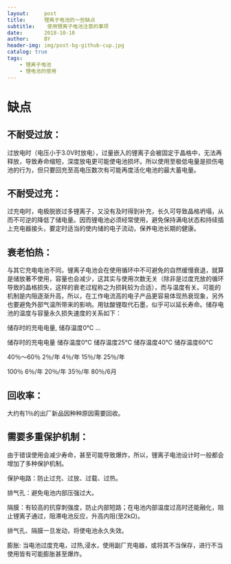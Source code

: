 ```yaml
---
layout:     post
title:      锂离子电池的一些缺点
subtitle:    使用锂离子电池注意的事项
date:       2018-10-10
author:     BY
header-img: img/post-bg-github-cup.jpg
catalog: true
tags:
    - 锂离子电池
    - 锂电池的使用
---
```


# 缺点

## 不耐受过放：

过放电时（电压小于3.0V时放电），过量嵌入的锂离子会被固定于晶格中，无法再释放，导致寿命缩短，深度放电更可能使电池损坏。所以使用至极低电量是损伤电池的行为，但只要回充至高电压数次有可能再度活化电池的最大蓄电量。

## 不耐受过充：

过充电时，电极脱嵌过多锂离子，又没有及时得到补充，长久可导致晶格坍塌，从而不可逆的降低了储电量。因而锂电池必须经常使用，避免保持满电状态和持续插上充电器接头，要定时适当的使内储的电子流动，保养电池长期的健康。

## 衰老怕热：

与其它充电电池不同，锂离子电池会在使用循环中不可避免的自然缓慢衰退，就算是储放著不使用，容量也会减少，这其实与使用次数无关（除非是过度充放的循环导致的晶格损失，这样的衰老过程称之为损耗较为合适），而与温度有关。可能的机制是内阻逐渐升高，所以，在工作电流高的电子产品更容易体现热衰现象，另外也要避免外部气温所带来的影响。用钛酸锂取代石墨，似乎可以延长寿命。储存电池的温度与容量永久损失速度的关系如下：



储存时的充电电量, 储存温度0℃ …

储存时的充电电量 储存温度0℃ 储存温度25℃ 储存温度40℃ 储存温度60℃

40％～60％ 2％/年 4％/年 15％/年 25％/年

100％ 6％/年 20％/年 35％/年 80％/6月



## 回收率：

大约有1％的出厂新品因种种原因需要回收。

## 需要多重保护机制：

由于错误使用会减少寿命，甚至可能导致爆炸，所以，锂离子电池设计时一般都会增加了多种保护机制。

保护电路：防止过充、过放、过载、过热。

排气孔：避免电池内部压强过大。

隔膜：有较高的抗穿刺强度，防止内部短路；在电池内部温度过高时还能融化，阻止锂离子通过，阻滞电池反应，升高内阻(至2kΩ)。

排气孔、隔膜一旦发动，将使电池永久失效。

膨胀: 当电池过度充电，过热,浸水，使用副厂充电器，或将其不当保存，进行不当使用皆有可能膨胀甚至爆炸。